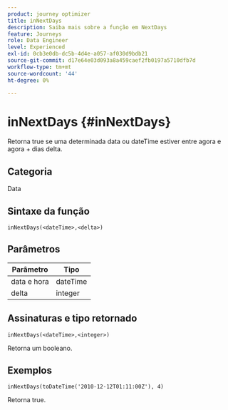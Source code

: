 ```yaml
---
product: journey optimizer
title: inNextDays
description: Saiba mais sobre a função em NextDays
feature: Journeys
role: Data Engineer
level: Experienced
exl-id: 0cb3e0db-dc5b-4d4e-a057-af030d9bdb21
source-git-commit: d17e64e03d093a8a459caef2fb0197a5710dfb7d
workflow-type: tm+mt
source-wordcount: '44'
ht-degree: 0%

---
```


# inNextDays {#inNextDays}

Retorna true se uma determinada data ou dateTime estiver entre agora e agora + dias delta.

## Categoria

Data

## Sintaxe da função

`inNextDays(<dateTime>,<delta>)`

## Parâmetros

| Parâmetro | Tipo |
|-----------|------------------|
| data e hora | dateTime |
| delta | integer |

## Assinaturas e tipo retornado

`inNextDays(<dateTime>,<integer>)`

Retorna um booleano.

## Exemplos

`inNextDays(toDateTime('2010-12-12T01:11:00Z'), 4)`

Retorna true.
